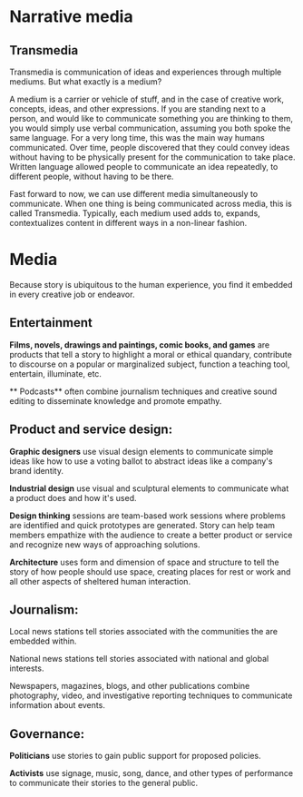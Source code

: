 # Narrative media

## Transmedia
Transmedia is communication of ideas and experiences through multiple mediums. But what exactly is a medium?

A medium is a carrier or vehicle of stuff, and in the case of creative work, concepts, ideas, and other expressions. If you are standing next to a person, and would like to communicate something you are thinking to them, you would simply use verbal communication, assuming you both spoke the same language. For a very long time, this was the main way humans communicated. Over time, people discovered that they could convey ideas without having to be physically present for the communication to take place. Written language allowed people to communicate an idea repeatedly, to different people, without having to be there.

Fast forward to now, we can use different media simultaneously to communicate. When one thing is being communicated across media, this is called Transmedia. Typically, each medium used adds to, expands, contextualizes content in different ways in a non-linear fashion. 

# Media

Because story is ubiquitous to the human experience, you find it embedded in every creative job or endeavor.

## Entertainment

**Films, novels, drawings and paintings, comic books, and games** are products that tell a story to highlight a moral or ethical quandary, contribute to discourse on a popular or marginalized subject, function a teaching tool, entertain, illuminate, etc. 

** Podcasts** often combine journalism techniques and creative sound editing to disseminate knowledge and promote empathy.


## Product and service design:

**Graphic designers** use visual design elements to communicate simple ideas like how to use a voting ballot to abstract ideas like a company's brand identity.

**Industrial design** use visual and sculptural elements to communicate what a product does and how it's used.

**Design thinking** sessions are team-based work sessions where problems are identified and quick prototypes are generated. Story can help team members empathize with the audience to create a better product or service and recognize new ways of approaching solutions.

**Architecture** uses form and dimension of space and structure to tell the story of how people should use space, creating places for rest or work and all other aspects of sheltered human interaction.

## Journalism:

Local news stations tell stories associated with the communities the are embedded within.

National news stations tell stories associated with national and global interests.

Newspapers, magazines, blogs, and other publications combine photography, video, and investigative reporting techniques to communicate information about events.

## Governance:

**Politicians** use stories to gain public support for proposed policies.

**Activists** use signage, music, song, dance, and other types of performance to communicate their stories to the general public.